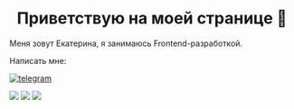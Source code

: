 <div id="header" align="center">
	<h1>Приветствую на моей странице 👋 </h1>
</div>

Меня зовут Екатерина, я занимаюсь Frontend-разработкой.

Написать мне: 

<a href="https://t.me/E_I_Ryabtseva">
	<img src="https://cdn.icon-icons.com/icons2/2699/PNG/512/telegram_logo_icon_168692.png" alt="telegram">
</a>


	
![](http://github-profile-summary-cards.vercel.app/api/cards/profile-details?username=Ryabtseva-Ekaterina&theme=outrun) 
![](http://github-profile-summary-cards.vercel.app/api/cards/repos-per-language?username=Ryabtseva-Ekaterina&theme=outrun) 
![](http://github-profile-summary-cards.vercel.app/api/cards/most-commit-language?username=Ryabtseva-Ekaterina&theme=outrun) 
<!--
**Ryabtseva-Ekaterina/Ryabtseva-Ekaterina** is a ✨ _special_ ✨ repository because its `README.md` (this file) appears on your GitHub profile.

Here are some ideas to get you started:

- 🔭 I’m currently working on ...
- 🌱 I’m currently learning ...
- 👯 I’m looking to collaborate on ...
- 🤔 I’m looking for help with ...
- 💬 Ask me about ...
- 📫 How to reach me: ...
- 😄 Pronouns: ...
- ⚡ Fun fact: ...
-->
